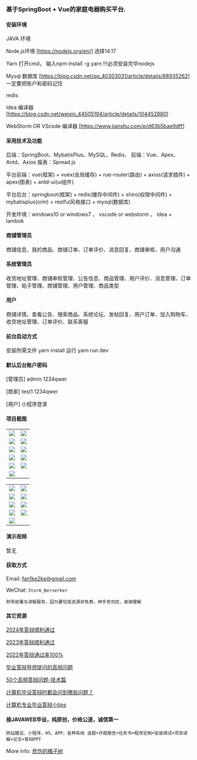 ### 基于SpringBoot + Vue的家庭电器购买平台.

#### 安装环境

JAVA 环境 

Node.js环境 [https://nodejs.org/en/] 选择14.17

Yarn 打开cmd， 输入npm install -g yarn !!!必须安装完毕nodejs

Mysql 数据库 [https://blog.csdn.net/qq_40303031/article/details/88935262] 一定要把账户和密码记住

redis

Idea 编译器 [https://blog.csdn.net/weixin_44505194/article/details/104452880]

WebStorm OR VScode 编译器 [https://www.jianshu.com/p/d63b5bae9dff]

#### 采用技术及功能

后端：SpringBoot、MybatisPlus、MySQL、Redis、
前端：Vue、Apex、Antd、Axios
报表：Spread.js

平台前端：vue(框架) + vuex(全局缓存) + rue-router(路由) + axios(请求插件) + apex(图表)  + antd-ui(ui组件)

平台后台：springboot(框架) + redis(缓存中间件) + shiro(权限中间件) + mybatisplus(orm) + restful风格接口 + mysql(数据库)

开发环境：windows10 or windows7 ， vscode or webstorm ， idea + lambok

#### 商铺管理员
商铺信息、我的商品、商铺订单、订单评价、消息回复、商铺审核、用户沟通

#### 系统管理员
收货地址管理、商铺审核管理、公告信息、商品管理、用户评价、消息管理、订单管理、贴子管理、商铺管理、用户管理、商品类型

#### 用户
商铺详情、查看公告、搜索商品、系统论坛、发帖回复、用户订单、加入购物车、收货地址管理、订单评价、联系客服


#### 前台启动方式
安装所需文件 yarn install 
运行 yarn run dev

#### 默认后台账户密码
[管理员]
admin
1234qwer

[商家]
test1
1234qwer

[用户]
小程序登录

#### 项目截图

|  |  |
|---------------------|---------------------|
| ![](https://fank-bucket-oss.oss-cn-beijing.aliyuncs.com/img/1733549748575.png) | ![](https://fank-bucket-oss.oss-cn-beijing.aliyuncs.com/img/1733549731145.png) | 
| ![](https://fank-bucket-oss.oss-cn-beijing.aliyuncs.com/img/1733550223773.png) | ![](https://fank-bucket-oss.oss-cn-beijing.aliyuncs.com/img/1733550336212.png) |
| ![](https://fank-bucket-oss.oss-cn-beijing.aliyuncs.com/img/1733550211655.png) | ![](https://fank-bucket-oss.oss-cn-beijing.aliyuncs.com/img/1733550298972.png) |
| ![](https://fank-bucket-oss.oss-cn-beijing.aliyuncs.com/img/1733549791031.png) | ![](https://fank-bucket-oss.oss-cn-beijing.aliyuncs.com/img/1733550291987.png) |
| ![](https://fank-bucket-oss.oss-cn-beijing.aliyuncs.com/img/1733549760604.png) | ![](https://fank-bucket-oss.oss-cn-beijing.aliyuncs.com/img/1733550257701.png) |
| ![](https://fank-bucket-oss.oss-cn-beijing.aliyuncs.com/img/1733550234984.png) |  |

|  |  |
|---------------------|---------------------|
| ![](https://fank-bucket-oss.oss-cn-beijing.aliyuncs.com/img/1733550585193.png) | ![](https://fank-bucket-oss.oss-cn-beijing.aliyuncs.com/img/1733550528985.png) |
| ![](https://fank-bucket-oss.oss-cn-beijing.aliyuncs.com/img/1733550572824.png) | ![](https://fank-bucket-oss.oss-cn-beijing.aliyuncs.com/img/1733550521611.png) |
| ![](https://fank-bucket-oss.oss-cn-beijing.aliyuncs.com/img/1733550563720.png) | ![](https://fank-bucket-oss.oss-cn-beijing.aliyuncs.com/img/1733550513448.png) |
| ![](https://fank-bucket-oss.oss-cn-beijing.aliyuncs.com/img/1733550546591.png) | ![](https://fank-bucket-oss.oss-cn-beijing.aliyuncs.com/img/1733550500291.png) |
| ![](https://fank-bucket-oss.oss-cn-beijing.aliyuncs.com/img/1733550537839.png) |  |


#### 演示视频

暂无

#### 获取方式

Email: fan1ke2ke@gmail.com

WeChat: `Storm_Berserker`

`附带部署与讲解服务，因为要恰饭资源非免费，伸手党勿扰，谢谢理解`

#### 其它资源

[2024年答辩顺利通过](https://berserker287.github.io/2024/06/06/2024%E5%B9%B4%E7%AD%94%E8%BE%A9%E9%A1%BA%E5%88%A9%E9%80%9A%E8%BF%87/)

[2023年答辩顺利通过](https://berserker287.github.io/2023/06/14/2023%E5%B9%B4%E7%AD%94%E8%BE%A9%E9%A1%BA%E5%88%A9%E9%80%9A%E8%BF%87/)

[2022年答辩通过率100%](https://berserker287.github.io/2022/05/25/%E9%A1%B9%E7%9B%AE%E4%BA%A4%E6%98%93%E8%AE%B0%E5%BD%95/)

[毕业答辩导师提问的高频问题](https://berserker287.github.io/2023/06/13/%E6%AF%95%E4%B8%9A%E7%AD%94%E8%BE%A9%E5%AF%BC%E5%B8%88%E6%8F%90%E9%97%AE%E7%9A%84%E9%AB%98%E9%A2%91%E9%97%AE%E9%A2%98/)

[50个高频答辩问题-技术篇](https://berserker287.github.io/2023/06/13/50%E4%B8%AA%E9%AB%98%E9%A2%91%E7%AD%94%E8%BE%A9%E9%97%AE%E9%A2%98-%E6%8A%80%E6%9C%AF%E7%AF%87/)

[计算机毕设答辩时都会问到哪些问题？](https://www.zhihu.com/question/31020988)

[计算机专业毕业答辩小tips](https://zhuanlan.zhihu.com/p/145911029)

#### 接JAVAWEB毕设，纯原创，价格公道，诚信第一

`网站建设、小程序、H5、APP、各种系统 选题+开题报告+任务书+程序定制+安装调试+项目讲解+论文+答辩PPT`

More info: [悲伤的橘子树](https://berserker287.github.io/)
